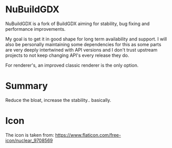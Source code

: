 # NuBuildGDX
NuBuildGDX is a fork of BuildGDX aiming for stability, bug fixing and performance improvements.

My goal is to get it in good shape for long term availability and support.  I will also be personally maintaining some dependencies for this as some parts are very deeply intertwined with API versions and I don't trust upstream projects to not keep changing API's every release they do.

For renderer's, an improved classic renderer is the only option.

# Summary
Reduce the bloat, increase the stability..  basically.

# Icon
The icon is taken from: https://www.flaticon.com/free-icon/nuclear_9708569
